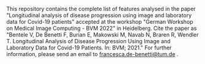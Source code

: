 This repository contains the complete list of features analysed in the paper "Longitudinal analysis of disease progression using image and laboratory data for Covid-19 patients" accepted at the workshop "German Workshop on Medical Image Computing - BVM 2022" in Heidelberg.
Cite the paper as "Bentele V, De Benetti F, Burian E, Makowski M, Navab N, Braren R, Wendler T. Longitudinal Analysis of Disease Progression Using Image and Laboratory Data for Covid-19 Patients. In: BVM; 2021."
For further information, please send an email to francesca.de-benetti@tum.de .
